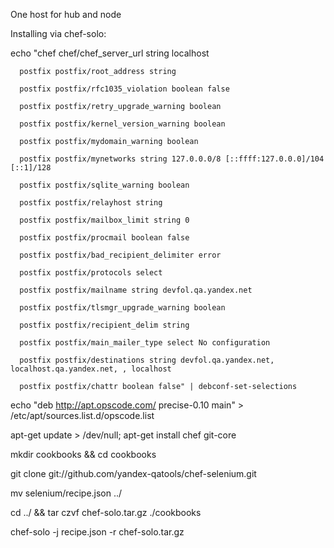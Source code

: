 One host for hub and node

Installing via chef-solo:

echo "chef chef/chef_server_url string localhost 

      postfix postfix/root_address string
      
      postfix postfix/rfc1035_violation boolean false 
      
      postfix postfix/retry_upgrade_warning boolean 
      
      postfix postfix/kernel_version_warning boolean 
      
      postfix postfix/mydomain_warning boolean 
      
      postfix postfix/mynetworks string 127.0.0.0/8 [::ffff:127.0.0.0]/104 [::1]/128 
      
      postfix postfix/sqlite_warning boolean 
      
      postfix postfix/relayhost string
      
      postfix postfix/mailbox_limit string 0 
      
      postfix postfix/procmail boolean false 
      
      postfix postfix/bad_recipient_delimiter error
      
      postfix postfix/protocols select
      
      postfix postfix/mailname string devfol.qa.yandex.net 
      
      postfix postfix/tlsmgr_upgrade_warning boolean 
      
      postfix postfix/recipient_delim string
      
      postfix postfix/main_mailer_type select No configuration 
      
      postfix postfix/destinations string devfol.qa.yandex.net, localhost.qa.yandex.net, , localhost 
      
      postfix postfix/chattr boolean false" | debconf-set-selections

echo "deb http://apt.opscode.com/ precise-0.10 main" > /etc/apt/sources.list.d/opscode.list

apt-get update > /dev/null; apt-get install chef git-core

mkdir cookbooks && cd cookbooks

git clone git://github.com/yandex-qatools/chef-selenium.git

mv selenium/recipe.json ../

cd ../ && tar czvf chef-solo.tar.gz ./cookbooks

chef-solo -j recipe.json -r chef-solo.tar.gz
